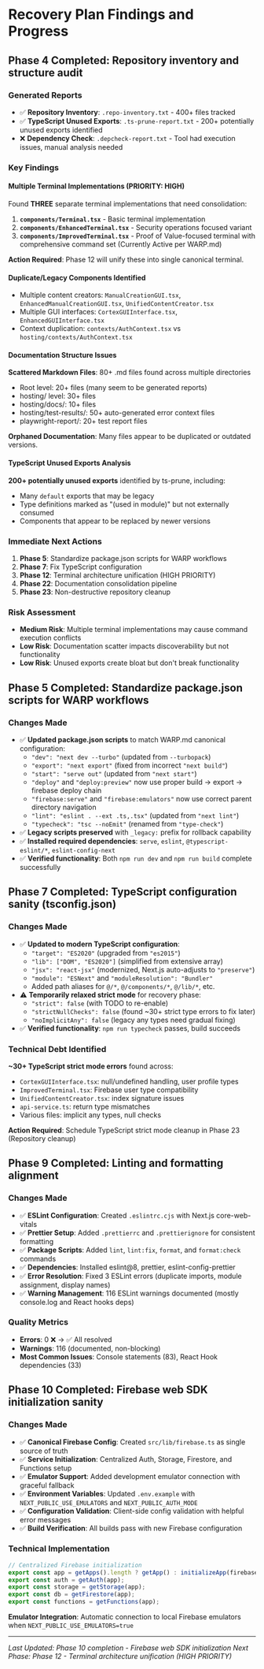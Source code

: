 # Recovery Plan Findings and Progress

## Phase 4 Completed: Repository inventory and structure audit

### Generated Reports
- ✅ **Repository Inventory**: `.repo-inventory.txt` - 400+ files tracked
- ✅ **TypeScript Unused Exports**: `.ts-prune-report.txt` - 200+ potentially unused exports identified  
- ❌ **Dependency Check**: `.depcheck-report.txt` - Tool had execution issues, manual analysis needed

### Key Findings

#### Multiple Terminal Implementations (PRIORITY: HIGH)
Found **THREE** separate terminal implementations that need consolidation:
1. **`components/Terminal.tsx`** - Basic terminal implementation  
2. **`components/EnhancedTerminal.tsx`** - Security operations focused variant
3. **`components/ImprovedTerminal.tsx`** - Proof of Value-focused terminal with comprehensive command set (Currently Active per WARP.md)

**Action Required**: Phase 12 will unify these into single canonical terminal.

#### Duplicate/Legacy Components Identified
- Multiple content creators: `ManualCreationGUI.tsx`, `EnhancedManualCreationGUI.tsx`, `UnifiedContentCreator.tsx`
- Multiple GUI interfaces: `CortexGUIInterface.tsx`, `EnhancedGUIInterface.tsx`
- Context duplication: `contexts/AuthContext.tsx` vs `hosting/contexts/AuthContext.tsx`

#### Documentation Structure Issues
**Scattered Markdown Files**: 80+ .md files found across multiple directories
- Root level: 20+ files (many seem to be generated reports)
- hosting/ level: 30+ files  
- hosting/docs/: 10+ files
- hosting/test-results/: 50+ auto-generated error context files
- playwright-report/: 20+ test report files

**Orphaned Documentation**: Many files appear to be duplicated or outdated versions.

#### TypeScript Unused Exports Analysis
**200+ potentially unused exports** identified by ts-prune, including:
- Many `default` exports that may be legacy
- Type definitions marked as "(used in module)" but not externally consumed
- Components that appear to be replaced by newer versions

### Immediate Next Actions
1. **Phase 5**: Standardize package.json scripts for WARP workflows
2. **Phase 7**: Fix TypeScript configuration 
3. **Phase 12**: Terminal architecture unification (HIGH PRIORITY)
4. **Phase 22**: Documentation consolidation pipeline
5. **Phase 23**: Non-destructive repository cleanup

### Risk Assessment
- **Medium Risk**: Multiple terminal implementations may cause command execution conflicts
- **Low Risk**: Documentation scatter impacts discoverability but not functionality
- **Low Risk**: Unused exports create bloat but don't break functionality

## Phase 5 Completed: Standardize package.json scripts for WARP workflows

### Changes Made
- ✅ **Updated package.json scripts** to match WARP.md canonical configuration:
  - `"dev": "next dev --turbo"` (updated from `--turbopack`)
  - `"export": "next export"` (fixed from incorrect `"next build"`)
  - `"start": "serve out"` (updated from `"next start"`)
  - `"deploy"` and `"deploy:preview"` now use proper build → export → firebase deploy chain
  - `"firebase:serve"` and `"firebase:emulators"` now use correct parent directory navigation
  - `"lint": "eslint . --ext .ts,.tsx"` (updated from `"next lint"`)
  - `"typecheck": "tsc --noEmit"` (renamed from `"type-check"`)
- ✅ **Legacy scripts preserved** with `_legacy:` prefix for rollback capability
- ✅ **Installed required dependencies**: `serve`, `eslint`, `@typescript-eslint/*`, `eslint-config-next`
- ✅ **Verified functionality**: Both `npm run dev` and `npm run build` complete successfully

## Phase 7 Completed: TypeScript configuration sanity (tsconfig.json)

### Changes Made
- ✅ **Updated to modern TypeScript configuration**:
  - `"target": "ES2020"` (upgraded from `"es2015"`)
  - `"lib": ["DOM", "ES2020"]` (simplified from extensive array)
  - `"jsx": "react-jsx"` (modernized, Next.js auto-adjusts to `"preserve"`)
  - `"module": "ESNext"` and `"moduleResolution": "Bundler"`
  - Added path aliases for `@/*`, `@/components/*`, `@/lib/*`, etc.
- ⚠️ **Temporarily relaxed strict mode** for recovery phase:
  - `"strict": false` (with TODO to re-enable)
  - `"strictNullChecks": false` (found ~30+ strict type errors to fix later)
  - `"noImplicitAny": false` (legacy any types need gradual fixing)
- ✅ **Verified functionality**: `npm run typecheck` passes, build succeeds

### Technical Debt Identified
**~30+ TypeScript strict mode errors** found across:
- `CortexGUIInterface.tsx`: null/undefined handling, user profile types
- `ImprovedTerminal.tsx`: Firebase user type compatibility
- `UnifiedContentCreator.tsx`: index signature issues
- `api-service.ts`: return type mismatches
- Various files: implicit any types, null checks

**Action Required**: Schedule TypeScript strict mode cleanup in Phase 23 (Repository cleanup)

## Phase 9 Completed: Linting and formatting alignment

### Changes Made
- ✅ **ESLint Configuration**: Created `.eslintrc.cjs` with Next.js core-web-vitals
- ✅ **Prettier Setup**: Added `.prettierrc` and `.prettierignore` for consistent formatting  
- ✅ **Package Scripts**: Added `lint`, `lint:fix`, `format`, and `format:check` commands
- ✅ **Dependencies**: Installed eslint@8, prettier, eslint-config-prettier
- ✅ **Error Resolution**: Fixed 3 ESLint errors (duplicate imports, module assignment, display names)
- ✅ **Warning Management**: 116 ESLint warnings documented (mostly console.log and React hooks deps)

### Quality Metrics
- **Errors**: 0 ❌ → ✅ All resolved
- **Warnings**: 116 (documented, non-blocking)
- **Most Common Issues**: Console statements (83), React Hook dependencies (33)

## Phase 10 Completed: Firebase web SDK initialization sanity

### Changes Made
- ✅ **Canonical Firebase Config**: Created `src/lib/firebase.ts` as single source of truth
- ✅ **Service Initialization**: Centralized Auth, Storage, Firestore, and Functions setup
- ✅ **Emulator Support**: Added development emulator connection with graceful fallback
- ✅ **Environment Variables**: Updated `.env.example` with `NEXT_PUBLIC_USE_EMULATORS` and `NEXT_PUBLIC_AUTH_MODE`
- ✅ **Configuration Validation**: Client-side config validation with helpful error messages
- ✅ **Build Verification**: All builds pass with new Firebase configuration

### Technical Implementation
```typescript
// Centralized Firebase initialization
export const app = getApps().length ? getApp() : initializeApp(firebaseConfig);
export const auth = getAuth(app);
export const storage = getStorage(app);
export const db = getFirestore(app);
export const functions = getFunctions(app);
```

**Emulator Integration**: Automatic connection to local Firebase emulators when `NEXT_PUBLIC_USE_EMULATORS=true`

---
*Last Updated: Phase 10 completion - Firebase web SDK initialization*
*Next Phase: Phase 12 - Terminal architecture unification (HIGH PRIORITY)*
